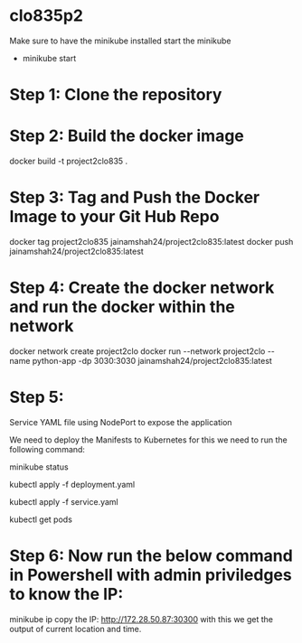 # clo835p2
Make sure to have the minikube installed
start the minikube
- minikube start

# Step 1: Clone the repository

# Step 2: Build the docker image

 docker build -t project2clo835 .

# Step 3: Tag and Push the Docker Image to your Git Hub Repo

docker tag project2clo835 jainamshah24/project2clo835:latest
docker push jainamshah24/project2clo835:latest

# Step 4: Create the docker network and run the docker within the network
docker network create project2clo
docker run --network project2clo --name python-app -dp 3030:3030 jainamshah24/project2clo835:latest

# Step 5: 
Service YAML file using NodePort to expose the application 

We need to deploy the Manifests to Kubernetes for this we need to run the following command:

minikube status

kubectl apply -f deployment.yaml

kubectl apply -f service.yaml

kubectl get pods


# Step 6: Now run the below command in Powershell with admin priviledges to know the IP:

minikube ip
copy the IP: http://172.28.50.87:30300
with this we get the output of current location and time.

